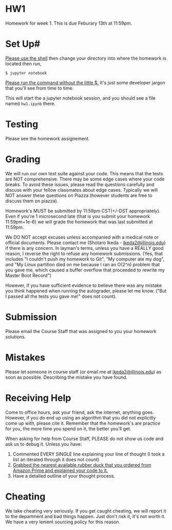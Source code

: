# HW1 #
Homework for week 1. This is due Feburary 13th at 11:59pm.

# Set Up#
[Please use the shell](http://linuxcommand.org/learning_the_shell.php) then change your directory into where the homework is located then run,

``` shell
$ jupyter notebook
```
[Please run the command without the little $.](http://stackoverflow.com/questions/19986306/what-does-the-mean-when-running-commands) It's just some developer jargon that you'll see from time to time.

This will start the a jupyter notebook session, and you should see a file named `hw1.ipynb` there.

# Testing #
Please see the homework assignement.

# Grading #
We will run our own test suite against your code. This means that the tests are NOT comprehensive. There may be some edge cases where your code breaks. To avoid these issues, please read the questions carefully and discuss with your fellow classmates about edge cases. Typically we will NOT answer these questions on Piazza (however students are free to discuss them on piazza).

Homework's MUST be submitted by 11:59pm CST(+/-DST appropriately). Even if you're 1 microsecond late (that is you submit your homework 11:59pm+1e-6) we will grade the homework that was last submitted at 11:59pm.

We DO NOT accept excuses unless accompanied with a medical note or official documents. Please contact me (Shotaro Ikeda - <ikeda2@illinois.edu>) if there is any concern. In layman's terms, unless you have a REALLY good reason, I reverse the right to refuse any homework submissions. (Yes, that includes "I couldn't push my homework to Git", "My computer ate my dog", and "My Linux partition died on me because I ran an O(2^n) problem that you gave me, which caused a buffer overflow that proceeded to rewrite my Master Boot Record")

However, if you have sufficient evidence to believe there was any mistake you think happened when running the autograder, please let me know. ("But I passed all the tests you gave me!" does not count).

# Submission #
Please email the Course Staff that was assigned to you your homework solutions.

# Mistakes #
Please let someone in course staff (or email me at <ikeda2@illinois.edu>) as soon as possible. Describing the mistake you have found.

# Receiving Help #
Come to office hours, ask your friend, ask the internet, anything goes. However, if you do end up using an algorithm that you did not explicitly come up with, please cite it. Remember that the homework's are practice for you, the more time you spend on it, the better you'll get.

When asking for help from Course Staff, PLEASE do not show us code and ask us to debug it. Unless you have:
1. Commented EVERY SINGLE line explaining your line of thought (I took a list an iterated through it does not count)
2. [Grabbed the nearest available rubber duck that you ordered from Amazon Prime and explained your code to it.](https://en.wikipedia.org/wiki/Rubber_duck_debugging)
3. Have a detailed outline of your thought process.

# Cheating #
We take cheating very seriously. If you get caught cheating, we will report it to the department and bad things happen. Just don't risk it, it's not worth it. We have a very lenient sourcing policy for this reason.
